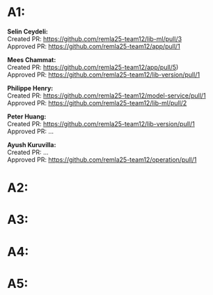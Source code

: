 # A1:

**Selin Ceydeli:** \
Created PR: https://github.com/remla25-team12/lib-ml/pull/3 \
Approved PR: https://github.com/remla25-team12/app/pull/1

**Mees Chammat:**\
Created PR: https://github.com/remla25-team12/app/pull/5) \
Approved PR: https://github.com/remla25-team12/lib-version/pull/1


**Philippe Henry:**\
Created PR: https://github.com/remla25-team12/model-service/pull/1 \
Approved PR: https://github.com/remla25-team12/lib-ml/pull/2


**Peter Huang:**\
Created PR: https://github.com/remla25-team12/lib-version/pull/1 \
Approved PR: ... 


**Ayush Kuruvilla:**\
Created PR: ... \
Approved PR: https://github.com/remla25-team12/operation/pull/1


# A2:

# A3:

# A4:

# A5:

